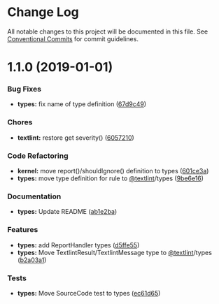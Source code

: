 # Change Log

All notable changes to this project will be documented in this file.
See [Conventional Commits](https://conventionalcommits.org) for commit guidelines.

<a name="1.1.0"></a>
# 1.1.0 (2019-01-01)


### Bug Fixes

* **types:** fix name of type definition ([67d9c49](https://github.com/textlint/textlint/commit/67d9c49))


### Chores

* **textlint:** restore get severity() ([6057210](https://github.com/textlint/textlint/commit/6057210))


### Code Refactoring

* **kernel:** move report()/shouldIgnore() definition to types ([601ce3a](https://github.com/textlint/textlint/commit/601ce3a))
* **types:** move type definition for rule to [@textlint](https://github.com/textlint)/types ([9be6e16](https://github.com/textlint/textlint/commit/9be6e16))


### Documentation

* **types:** Update README ([ab1e2ba](https://github.com/textlint/textlint/commit/ab1e2ba))


### Features

* **types:** add ReportHandler types ([d5ffe55](https://github.com/textlint/textlint/commit/d5ffe55))
* **types:** Move TextlintResult/TextlintMessage type to [@textlint](https://github.com/textlint)/types ([b2a03a1](https://github.com/textlint/textlint/commit/b2a03a1))


### Tests

* **types:** Move SourceCode test to types ([ec61d65](https://github.com/textlint/textlint/commit/ec61d65))
